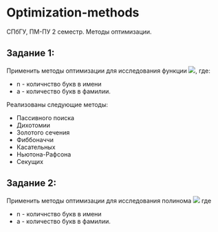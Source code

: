 # Optimization-methods
СПбГУ, ПМ-ПУ 2 семестр. Методы оптимизации.

## Задание 1: 
Применить методы оптимизации для исследования функции <img src="https://render.githubusercontent.com/render/math?math=y = -\log_n x %2Be^{ax}">, где:
* n - количнство букв в имени
* a - количество букв в фамилии.

Реализованы следующие методы:
* Пассивного поиска
* Дихотомии
* Золотого сечения
* Фиббоначчи
* Касательных
* Ньютона-Рафсона
* Секущих 

## Задание 2:

Применить методы оптимизации для исследования полинома <img src="https://render.githubusercontent.com/render/math?math=z^2 %2 (6 x 5i)*z x (10 x 5i)">
 где 
                                                            
* n - количнство букв в имени
* a - количество букв в фамилии.

